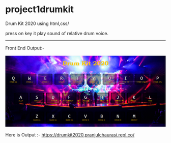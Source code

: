 # project1drumkit


Drum Kit 2020 using html,css/

press on key it play sound of relative drum voice.

------------------------------------------------------------------------------------------------------------------------------

Front End Output:-

<img src="Screenshot (104).png">

Here is Output :- https://drumkit2020.pranjulchaurasi.repl.co/
